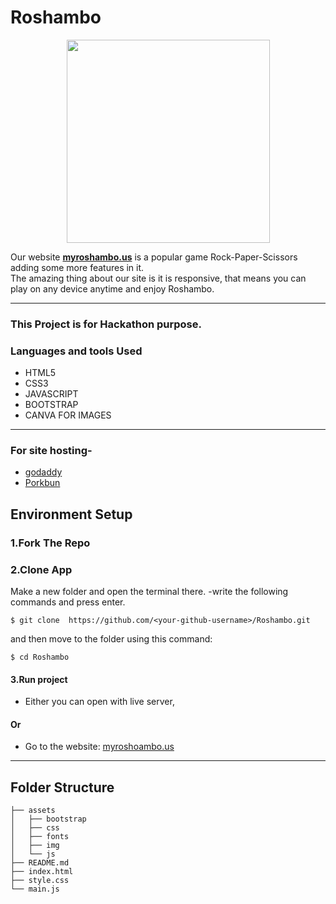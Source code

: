# **Roshambo**
<p align="center">
  <a href="https://myroshambo.us/" target="_blank"><img src="./assets/img/roshambo.png" height="325px" width="325px" /></a>
</p>

Our website [**myroshambo.us**](https://myroshambo.us/) is a popular game Rock-Paper-Scissors adding some more features in it. <br>
The amazing thing about our site is it is responsive, that means you can play on any device anytime and enjoy Roshambo.

----
### This Project is for Hackathon purpose.
### Languages and tools Used

* HTML5 
* CSS3
* JAVASCRIPT
* BOOTSTRAP
* CANVA FOR IMAGES
***

### For site hosting-
* [godaddy](https://in.godaddy.com/)
* [Porkbun](https://porkbun.com/)

## Environment Setup

### 1.Fork The Repo

### 2.Clone App

Make a new folder and open the terminal there.
-write the following commands and press enter.
 ```
 $ git clone  https://github.com/<your-github-username>/Roshambo.git
 ```
and then move to the folder using this command:

 ```
 $ cd Roshambo
 ```
 #### 3.Run project
 
   * Either you can open with live server,

 #### Or

   * Go to the website: [myroshoambo.us](https://myroshambo.us/)


***
## Folder Structure

````
├── assets
│   ├── bootstrap
│   ├── css
│   ├── fonts
│   ├── img
│   └── js
├── README.md
├── index.html
├── style.css
└── main.js
````
